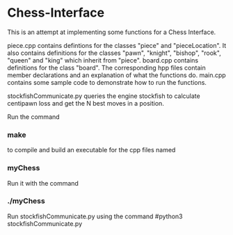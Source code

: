 # Chess-Interface

This is an attempt at implementing some functions for a Chess Interface. 

piece.cpp contains defintions for the classes "piece" and "pieceLocation". It also contains definitions for the classes "pawn", "knight", "bishop", "rook", "queen" and "king" which inherit from "piece". board.cpp contains definitions for the class "board". The corresponding hpp files contain member declarations and an explanation of what the functions do. main.cpp contains some sample code to demonstrate how to run the functions.

stockfishCommunicate.py queries the engine stockfish to calculate centipawn loss and get the N best moves in a position. 

Run the command
### make
to compile and build an executable for the cpp files named
### myChess 
Run it with the command
### ./myChess

Run stockfishCommunicate.py using the command
#python3 stockfishCommunicate.py
